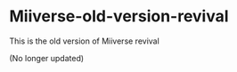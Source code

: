 # Miiverse-old-version-revival
This is the old version of Miiverse revival
<p>(No longer updated)</p>
